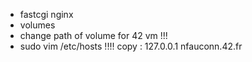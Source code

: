 - fastcgi nginx
- volumes
- change path of volume for 42 vm !!!
- sudo vim /etc/hosts !!!! copy : 127.0.0.1 nfauconn.42.fr

